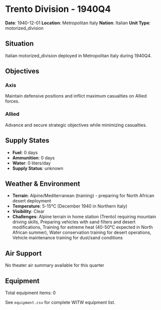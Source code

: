 # Trento Division - 1940Q4

**Date**: 1940-12-01
**Location**: Metropolitan Italy
**Nation**: Italian
**Unit Type**: motorized_division

## Situation

Italian motorized_division deployed in Metropolitan Italy during 1940Q4.

## Objectives

### Axis
Maintain defensive positions and inflict maximum casualties on Allied forces.

### Allied
Advance and secure strategic objectives while minimizing casualties.

## Supply States

- **Fuel**: 0 days
- **Ammunition**: 0 days
- **Water**: 0 liters/day
- **Supply Status**: unknown

## Weather & Environment

- **Terrain**: Alpine/Mediterranean (training) - preparing for North African desert deployment
- **Temperature**: 5-15°C (December 1940 in Northern Italy)
- **Visibility**: Clear
- **Challenges**: Alpine terrain in home station (Trento) requiring mountain driving skills, Preparing vehicles with sand filters and desert modifications, Training for extreme heat (40-50°C expected in North African summer), Water conservation training for desert operations, Vehicle maintenance training for dust/sand conditions

## Air Support

No theater air summary available for this quarter

## Equipment

Total equipment items: 0

See `equipment.csv` for complete WITW equipment list.
